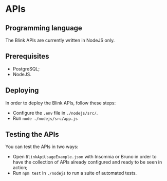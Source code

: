 # APIs

## Programming language
The Blink APIs are currently written in NodeJS only.

## Prerequisites
* PostgreSQL;
* NodeJS.

## Deploying
In order to deploy the Blink APIs, follow these steps:
* Configure the `.env` file in `./nodejs/src/`.
* Run `node ./nodejs/src/app.js`

## Testing the APIs
You can test the APIs in two ways:
* Open `BlinkApiUsageExample.json` with Insomnia or Bruno in order to have the collection of APIs already configured and ready to be seen in action;
* Run `npm test` in `./nodejs` to run a suite of automated tests.
